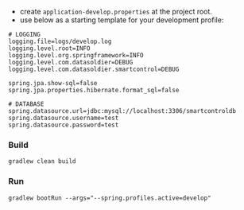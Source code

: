 
- create `application-develop.properties` at the project root.
- use below as a starting template for your development profile:
```
# LOGGING
logging.file=logs/develop.log
logging.level.root=INFO
logging.level.org.springframework=INFO
logging.level.com.datasoldier=DEBUG
logging.level.com.datasoldier.smartcontrol=DEBUG

spring.jpa.show-sql=false
spring.jpa.properties.hibernate.format_sql=false

# DATABASE
spring.datasource.url=jdbc:mysql://localhost:3306/smartcontroldb
spring.datasource.username=test
spring.datasource.password=test
```

### Build
`gradlew clean build`

### Run
`gradlew bootRun --args="--spring.profiles.active=develop"`




